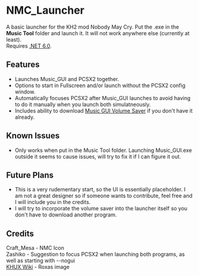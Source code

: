 # NMC_Launcher
A basic launcher for the KH2 mod Nobody May Cry. Put the .exe in the **Music Tool** folder and launch it. It will not work anywhere else (currently at least).<br>
Requires [.NET 6.0](https://dotnet.microsoft.com/en-us/download/dotnet/6.0).

## Features
- Launches Music_GUI and PCSX2 together.
- Options to start in Fullscreen and/or launch without the PCSX2 config window.
- Automatically focuses PCSX2 after Music_GUI launches to avoid having to do it manually when you launch both simulatneously.
- Includes ability to download [Music GUI Volume Saver](https://github.com/benr0th/Music-GUI-Volume-Saver) if you don't have it already.

## Known Issues
- Only works when put in the Music Tool folder. Launching Music_GUI.exe outside it seems to cause issues, will try to fix it if I can figure it out.

## Future Plans
- This is a very rudementary start, so the UI is essentially placeholder. I am not a great designer so if someone wants to contribute, feel free and I will include you in the credits.
- I will try to incorporate the volume saver into the launcher itself so you don't have to download another program.

## Credits
Craft_Mesa - NMC Icon<br>
Zashiko - Suggestion to focus PCSX2 when launching both programs, as well as starting with --nogui<br>
[KHUX Wiki](https://www.khuxwiki.com/wiki/File:Roxas_Art_(EX)_6%E2%98%85_KHUX.png) - Roxas image<br>
